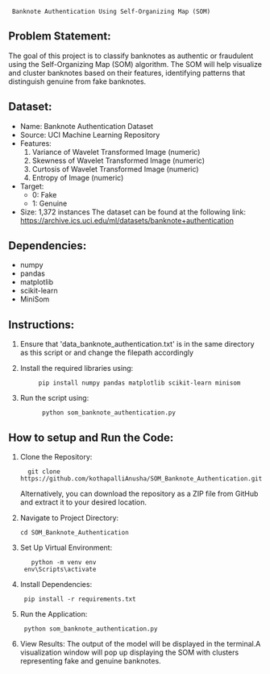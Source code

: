      Banknote Authentication Using Self-Organizing Map (SOM)


Problem Statement:
------------------
The goal of this project is to classify banknotes as authentic or fraudulent using the Self-Organizing Map (SOM) algorithm.
The SOM will help visualize and cluster banknotes based on their features, identifying patterns that distinguish genuine from fake banknotes.

Dataset:
--------
- Name: Banknote Authentication Dataset
- Source: UCI Machine Learning Repository
- Features:
    1. Variance of Wavelet Transformed Image (numeric)
    2. Skewness of Wavelet Transformed Image (numeric)
    3. Curtosis of Wavelet Transformed Image (numeric)
    4. Entropy of Image (numeric)
- Target:
    - 0: Fake
    - 1: Genuine
- Size: 1,372 instances
The dataset can be found at the following link: https://archive.ics.uci.edu/ml/datasets/banknote+authentication

Dependencies:
-------------
- numpy
- pandas
- matplotlib
- scikit-learn
- MiniSom

Instructions:
-------------
1. Ensure that 'data_banknote_authentication.txt' is in the same directory as this script or
   and change the filepath accordingly
3. Install the required libraries using:
   
            pip install numpy pandas matplotlib scikit-learn minisom
4. Run the script using:

             python som_banknote_authentication.py


How to setup and Run the Code:
-------------
1. Clone the Repository:

         git clone https://github.com/kothapalliAnusha/SOM_Banknote_Authentication.git
         
   Alternatively, you can download the repository as a ZIP file from GitHub and extract it to your desired location.
2. Navigate to Project Directory:

       cd SOM_Banknote_Authentication
4. Set Up Virtual Environment:

          python -m venv env
        env\Scripts\activate
5. Install Dependencies:

        pip install -r requirements.txt
6. Run the Application:

        python som_banknote_authentication.py
7. View Results:
The output of the model will be displayed in the terminal.A visualization window will pop up displaying the SOM with clusters representing fake and genuine banknotes.
